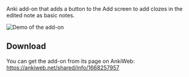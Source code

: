 Anki add-on that adds a button to the Add screen to add clozes in the edited note as basic notes.

![Demo of the add-on](https://i.imgur.com/F5I3r1l.gif)

## Download

You can get the add-on from its page on AnkiWeb: https://ankiweb.net/shared/info/1668257957
